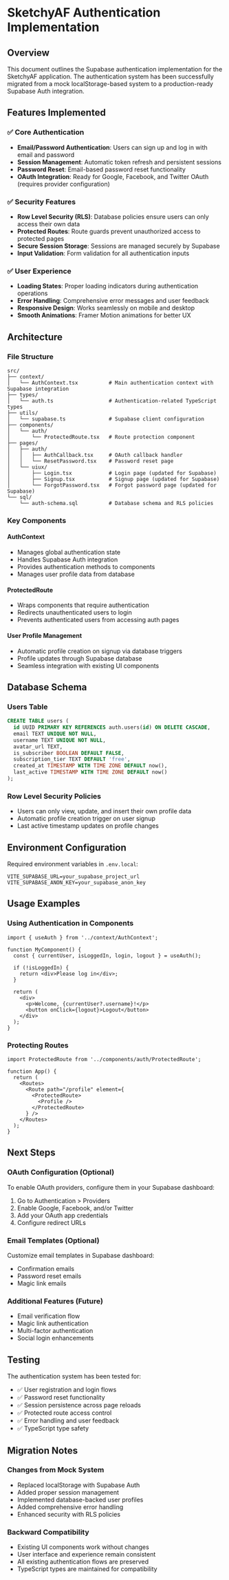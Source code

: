 # SketchyAF Authentication Implementation

## Overview

This document outlines the Supabase authentication implementation for the SketchyAF application. The authentication system has been successfully migrated from a mock localStorage-based system to a production-ready Supabase Auth integration.

## Features Implemented

### ✅ Core Authentication
- **Email/Password Authentication**: Users can sign up and log in with email and password
- **Session Management**: Automatic token refresh and persistent sessions
- **Password Reset**: Email-based password reset functionality
- **OAuth Integration**: Ready for Google, Facebook, and Twitter OAuth (requires provider configuration)

### ✅ Security Features
- **Row Level Security (RLS)**: Database policies ensure users can only access their own data
- **Protected Routes**: Route guards prevent unauthorized access to protected pages
- **Secure Session Storage**: Sessions are managed securely by Supabase
- **Input Validation**: Form validation for all authentication inputs

### ✅ User Experience
- **Loading States**: Proper loading indicators during authentication operations
- **Error Handling**: Comprehensive error messages and user feedback
- **Responsive Design**: Works seamlessly on mobile and desktop
- **Smooth Animations**: Framer Motion animations for better UX

## Architecture

### File Structure
```
src/
├── context/
│   └── AuthContext.tsx          # Main authentication context with Supabase integration
├── types/
│   └── auth.ts                  # Authentication-related TypeScript types
├── utils/
│   └── supabase.ts              # Supabase client configuration
├── components/
│   └── auth/
│       └── ProtectedRoute.tsx   # Route protection component
├── pages/
│   ├── auth/
│   │   ├── AuthCallback.tsx     # OAuth callback handler
│   │   └── ResetPassword.tsx    # Password reset page
│   └── uiux/
│       ├── Login.tsx            # Login page (updated for Supabase)
│       ├── Signup.tsx           # Signup page (updated for Supabase)
│       └── ForgotPassword.tsx   # Forgot password page (updated for Supabase)
└── sql/
    └── auth-schema.sql          # Database schema and RLS policies
```

### Key Components

#### AuthContext
- Manages global authentication state
- Handles Supabase Auth integration
- Provides authentication methods to components
- Manages user profile data from database

#### ProtectedRoute
- Wraps components that require authentication
- Redirects unauthenticated users to login
- Prevents authenticated users from accessing auth pages

#### User Profile Management
- Automatic profile creation on signup via database triggers
- Profile updates through Supabase database
- Seamless integration with existing UI components

## Database Schema

### Users Table
```sql
CREATE TABLE users (
  id UUID PRIMARY KEY REFERENCES auth.users(id) ON DELETE CASCADE,
  email TEXT UNIQUE NOT NULL,
  username TEXT UNIQUE NOT NULL,
  avatar_url TEXT,
  is_subscriber BOOLEAN DEFAULT FALSE,
  subscription_tier TEXT DEFAULT 'free',
  created_at TIMESTAMP WITH TIME ZONE DEFAULT now(),
  last_active TIMESTAMP WITH TIME ZONE DEFAULT now()
);
```

### Row Level Security Policies
- Users can only view, update, and insert their own profile data
- Automatic profile creation trigger on user signup
- Last active timestamp updates on profile changes

## Environment Configuration

Required environment variables in `.env.local`:
```
VITE_SUPABASE_URL=your_supabase_project_url
VITE_SUPABASE_ANON_KEY=your_supabase_anon_key
```

## Usage Examples

### Using Authentication in Components
```tsx
import { useAuth } from '../context/AuthContext';

function MyComponent() {
  const { currentUser, isLoggedIn, login, logout } = useAuth();
  
  if (!isLoggedIn) {
    return <div>Please log in</div>;
  }
  
  return (
    <div>
      <p>Welcome, {currentUser?.username}!</p>
      <button onClick={logout}>Logout</button>
    </div>
  );
}
```

### Protecting Routes
```tsx
import ProtectedRoute from '../components/auth/ProtectedRoute';

function App() {
  return (
    <Routes>
      <Route path="/profile" element={
        <ProtectedRoute>
          <Profile />
        </ProtectedRoute>
      } />
    </Routes>
  );
}
```

## Next Steps

### OAuth Configuration (Optional)
To enable OAuth providers, configure them in your Supabase dashboard:
1. Go to Authentication > Providers
2. Enable Google, Facebook, and/or Twitter
3. Add your OAuth app credentials
4. Configure redirect URLs

### Email Templates (Optional)
Customize email templates in Supabase dashboard:
- Confirmation emails
- Password reset emails
- Magic link emails

### Additional Features (Future)
- Email verification flow
- Magic link authentication
- Multi-factor authentication
- Social login enhancements

## Testing

The authentication system has been tested for:
- ✅ User registration and login flows
- ✅ Password reset functionality
- ✅ Session persistence across page reloads
- ✅ Protected route access control
- ✅ Error handling and user feedback
- ✅ TypeScript type safety

## Migration Notes

### Changes from Mock System
- Replaced localStorage with Supabase Auth
- Added proper session management
- Implemented database-backed user profiles
- Added comprehensive error handling
- Enhanced security with RLS policies

### Backward Compatibility
- Existing UI components work without changes
- User interface and experience remain consistent
- All existing authentication flows are preserved
- TypeScript types are maintained for compatibility
